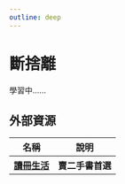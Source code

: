 ```yaml
---
outline: deep
---
```


# 斷捨離

學習中......

## 外部資源

<table>
    <thead>
        <tr>
            <th>名稱</th>
            <th>說明</th>
        </tr>
    </thead>
    <tbody>
        <tr>
            <th>
                <a href="https://www.taaze.tw/index.html" target="_blank">
                   讀冊生活
                </a>
            </th>
            <th>賣二手書首選</th>
        </tr>
        <!-- <tr>
            <th>
                <a href="https://www.sunshine.org.tw/join_us/book/about/15" target="_blank">
                   陽光社會福利基金會
                </a>
            </th>
            <th>如果讀冊生活滿了的備案，也請務必注意書況。</th>
        </tr> -->
    </tbody>
</table>

